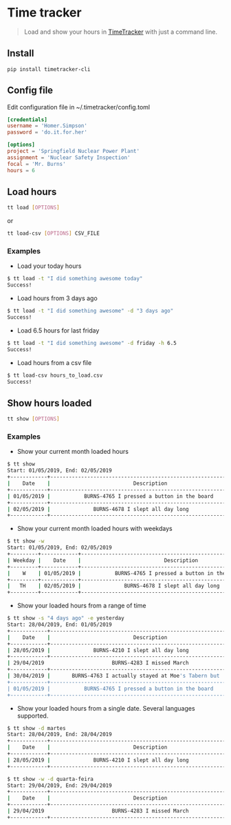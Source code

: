 # Time tracker

> Load and show your hours in [TimeTracker](https://timetracker.bairesdev.com) with just a command line.

## Install

    pip install timetracker-cli

## Config file

Edit configuration file in ~/.timetracker/config.toml

```toml
[credentials]
username = 'Homer.Simpson'
password = 'do.it.for.her'

[options]
project = 'Springfield Nuclear Power Plant'
assignment = 'Nuclear Safety Inspection'
focal = 'Mr. Burns'
hours = 6
```

## Load hours

```bash
tt load [OPTIONS]
```

or

```bash
tt load-csv [OPTIONS] CSV_FILE
```

### Examples

* Load your today hours

```bash
$ tt load -t "I did something awesome today"
Success!
```

* Load hours from 3 days ago

```bash
$ tt load -t "I did something awesome" -d "3 days ago"
Success!
```

* Load 6.5 hours for last friday

```bash
$ tt load -t "I did something awesome" -d friday -h 6.5
Success!
```

* Load hours from a csv file

```bash
$ tt load-csv hours_to_load.csv
Success!
```

## Show hours loaded

```bash
tt show [OPTIONS]
```

### Examples 

* Show your current month loaded hours

```bash
$ tt show
Start: 01/05/2019, End: 02/05/2019
+------------+-----------------------------------------------------------------+
|    Date    |                           Description                           |
+------------+-----------------------------------------------------------------+
| 01/05/2019 |           BURNS-4765 I pressed a button in the board            |
+------------+-----------------------------------------------------------------+
| 02/05/2019 |              BURNS-4678 I slept all day long                    |
+------------+-----------------------------------------------------------------+
```

* Show your current month loaded hours with weekdays

```bash
$ tt show -w
Start: 01/05/2019, End: 02/05/2019
+---------+------------+-----------------------------------------------------------------+
| Weekday |    Date    |                           Description                           |
+---------+------------+-----------------------------------------------------------------+
|    W    | 01/05/2019 |           BURNS-4765 I pressed a button in the board            |
+---------+------------+-----------------------------------------------------------------+
|   TH    | 02/05/2019 |              BURNS-4678 I slept all day long                    |
+---------+------------+-----------------------------------------------------------------+
```

* Show your loaded hours from a range of time

```bash
$ tt show -s "4 days ago" -e yesterday
Start: 28/04/2019, End: 01/05/2019  
+------------+-----------------------------------------------------------------+
|    Date    |                           Description                           |
+------------+-----------------------------------------------------------------+
| 28/05/2019 |              BURNS-4210 I slept all day long                    |
+------------+-----------------------------------------------------------------+
| 29/04/2019                      BURNS-4283 I missed March                    |
+------------+-----------------------------------------------------------------+
| 30/04/2019 |       BURNS-4763 I actually stayed at Moe's Tabern but          |
+------------+-----------------------------------------------------------------+
| 01/05/2019 |           BURNS-4765 I pressed a button in the board            |
+------------+-----------------------------------------------------------------+
```

* Show your loaded hours from a single date. Several languages supported.

```bash
$ tt show -d martes
Start: 28/04/2019, End: 28/04/2019  
+------------+-----------------------------------------------------------------+
|    Date    |                           Description                           |
+------------+-----------------------------------------------------------------+
| 28/05/2019 |              BURNS-4210 I slept all day long                    |
+------------+-----------------------------------------------------------------+

$ tt show -w -d quarta-feira
Start: 29/04/2019, End: 29/04/2019  
+------------+-----------------------------------------------------------------+
|    Date    |                           Description                           |
+------------+-----------------------------------------------------------------+
| 29/04/2019                      BURNS-4283 I missed March                    |
+------------+-----------------------------------------------------------------+
```
